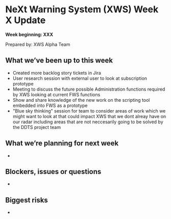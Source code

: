 # NeXt Warning System (XWS) Week X Update
**Week beginning: XXX** 

Prepared by: XWS Alpha Team

## What we’ve been up to this week

* Created more backlog story tickets in Jira
* User research session with external user to look at subscription prototype
* Meeting to discuss the future possible Administration functions required by XWS looking at current FWS functions
* Show and share knowledge of the new work on the scripting tool embedded into FWS as a prototype
* "Blue sky thinking" session for team to consider areas of work which we might want to look at that could impact XWS that we dont alreay have on our radar including areas that are not neccesarily going to be solved by the DDTS project team

## What we’re planning for next week

* 

## Blockers, issues or questions

* 

## Biggest risks

* 
